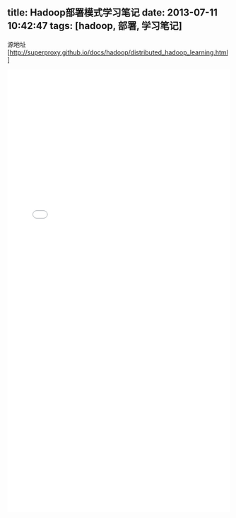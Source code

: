 title: Hadoop部署模式学习笔记
date: 2013-07-11 10:42:47
tags: [hadoop, 部署, 学习笔记]
---
源地址[http://superproxy.github.io/docs/hadoop/distributed_hadoop_learning.html]
<!--more-->
<iframe src="/docs/hadoop/distributed_hadoop_learning.html" frameBorder="0" width="100%" scrolling="yes" height="1000px"></iframe>
